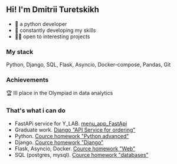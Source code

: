 ## Hi! I'm Dmitrii Turetskikh

* 📖 a python developer
* 🧠 constantly developing my skills
* 🧑‍💻 open to interesting projects

### My stack

Python, Django, SQL, Flask, Asyncio, Docker-compose, Pandas, Git

### Achievements
🏆 III place in the Olympiad in data analytics

### That's what i can do

* FastAPi service for Y_LAB. [menu_app_FastApi](https://github.com/DimTur/menu_app_FastApi)
* Graduate work. [Django "API Service for ordering"](https://github.com/DimTur/django_diplom_new)
* Python. [Cource homework "Python advanced"](https://github.com/DimTur/netology_homeworks/tree/main/3.py-homeworks-advanced)
* Django. [Cource homework "Django"](https://github.com/DimTur/netology_homeworks/tree/main/4.dj-homeworks)
* Flask, Asyncio, Docker. [Cource homework "Web"](https://github.com/DimTur/netology_homeworks/tree/main/5.py-homeworks-web)
* SQL (postgres, mysql). [Cource homework "databases"](https://github.com/DimTur/netology_homeworks/tree/main/2.py-homeworks-db)

